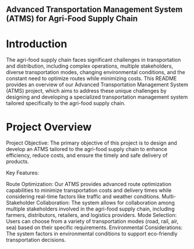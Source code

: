 ## Advanced Transportation Management System (ATMS) for Agri-Food Supply Chain

# Introduction
The agri-food supply chain faces significant challenges in transportation and distribution, including complex operations, multiple stakeholders, diverse transportation modes, changing environmental conditions, and the constant need to optimize routes while minimizing costs. This README provides an overview of our Advanced Transportation Management System (ATMS) project, which aims to address these unique challenges by designing and developing a specialized transportation management system tailored specifically to the agri-food supply chain.

# Project Overview
Project Objective: The primary objective of this project is to design and develop an ATMS tailored to the agri-food supply chain to enhance efficiency, reduce costs, and ensure the timely and safe delivery of products.

Key Features:

Route Optimization: Our ATMS provides advanced route optimization capabilities to minimize transportation costs and delivery times while considering real-time factors like traffic and weather conditions.
Multi-Stakeholder Collaboration: The system allows for collaboration among multiple stakeholders involved in the agri-food supply chain, including farmers, distributors, retailers, and logistics providers.
Mode Selection: Users can choose from a variety of transportation modes (road, rail, air, sea) based on their specific requirements.
Environmental Considerations: The system factors in environmental conditions to support eco-friendly transportation decisions.
